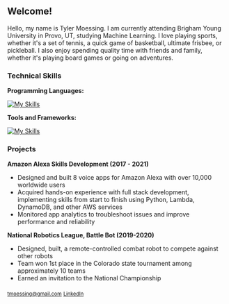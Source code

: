 ## Welcome!

Hello, my name is Tyler Moessing. I am currently attending Brigham Young University in Provo, UT, studying Machine Learning. I love playing sports, whether it's a set of tennis, a quick game of basketball, ultimate frisbee, or pickleball. I also enjoy spending quality time with friends and family, whether it's playing board games or going on adventures. 

### Technical Skills

**Programming Languages:** 

[![My Skills](https://skillicons.dev/icons?i=py,cpp,js,bash,html,css)](https://skillicons.dev)

**Tools and Frameworks:** 

[![My Skills](https://skillicons.dev/icons?i=aws,git,sklearn,react,dynamodb,mongodb)](https://skillicons.dev)

<!-- Technical Skills Logos https://github.com/tandpfun/skill-icons -->

### Projects

**Amazon Alexa Skills Development (2017 - 2021)**
- Designed and built 8 voice apps for Amazon Alexa with over 10,000 worldwide users
- Acquired hands-on experience with full stack development, implementing skills from start to finish using Python, Lambda, DynamoDB, and other AWS services
- Monitored app analytics to troubleshoot issues and improve performance and reliability

**National Robotics League, Battle Bot (2019-2020)**
- Designed, built, a remote-controlled combat robot to compete against other robots
- Team won 1st place in the Colorado state tournament among approximately 10 teams
- Earned an invitation to the National Championship

<sub> tmoessing@gmail.com</sub>  <sub>[LinkedIn](https://www.linkedin.com/in/tyler-moessing/) </sub>
